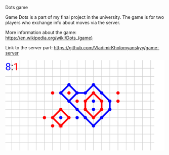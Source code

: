 Dots game

Game Dots is a part of my final project in the university. The game is for two players who exchange info about moves via the server.

More information about the game:  https://en.wikipedia.org/wiki/Dots_(game)

Link to the server part: https://github.com/VladimirKholomyanskyy/game-server


![alt text](https://github.com/VladimirKholomyanskyy/dots-android-game/blob/master/images/Screenshot_2019-03-03-14-56-56.png)



